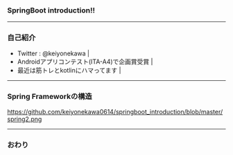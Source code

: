 ### SpringBoot introduction!!



---
### 自己紹介

- Twitter : @keiyonekawa |
- Androidアプリコンテスト(ITA-A4)で企画賞受賞 |
- 最近は筋トレとkotlinにハマってます |


---
### Spring Frameworkの構造

https://github.com/keiyonekawa0614/springboot_introduction/blob/master/spring2.png



---


### おわり
